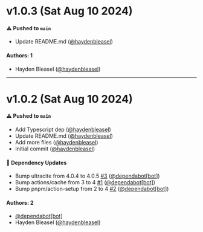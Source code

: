# v1.0.3 (Sat Aug 10 2024)

#### ⚠️ Pushed to `main`

- Update README.md ([@haydenbleasel](https://github.com/haydenbleasel))

#### Authors: 1

- Hayden Bleasel ([@haydenbleasel](https://github.com/haydenbleasel))

---

# v1.0.2 (Sat Aug 10 2024)

#### ⚠️ Pushed to `main`

- Add Typescript dep ([@haydenbleasel](https://github.com/haydenbleasel))
- Update README.md ([@haydenbleasel](https://github.com/haydenbleasel))
- Add more files ([@haydenbleasel](https://github.com/haydenbleasel))
- Initial commit ([@haydenbleasel](https://github.com/haydenbleasel))

#### 🔩 Dependency Updates

- Bump ultracite from 4.0.4 to 4.0.5 [#3](https://github.com/haydenbleasel/atlassian-ts/pull/3) ([@dependabot[bot]](https://github.com/dependabot[bot]))
- Bump actions/cache from 3 to 4 [#1](https://github.com/haydenbleasel/atlassian-ts/pull/1) ([@dependabot[bot]](https://github.com/dependabot[bot]))
- Bump pnpm/action-setup from 2 to 4 [#2](https://github.com/haydenbleasel/atlassian-ts/pull/2) ([@dependabot[bot]](https://github.com/dependabot[bot]))

#### Authors: 2

- [@dependabot[bot]](https://github.com/dependabot[bot])
- Hayden Bleasel ([@haydenbleasel](https://github.com/haydenbleasel))

